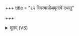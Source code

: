 +++
title = "६२ विवस्वान्नोअमृतत्वे दधातु"

+++
<details><summary>मूलम् (VS)</summary>

वि॒वस्वा॑न्नोअमृत॒त्वे द॑धातु॒ परै॑तु मृ॒त्युर॒मृतं॑ न॒ ऐतु॑। इ॑मान्रक्षतु॒ पुरु॑षा॒नाज॑रि॒म्णो मो ष्वे᳡षा॒मस॑वो य॒मं गुः॑ ॥
</details>